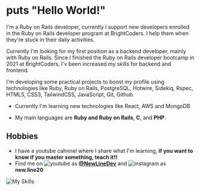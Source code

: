 # puts "Hello World!"

I'm a Ruby on Rails developer, currently I support new developers enrolled in the Ruby on Rails developer program at BrightCoders. I help them when they're stuck in their daily activities.

Currently I'm looking for my first position as a backend developer, mainly with Ruby on Rails. 
Since I finished the Ruby on Rails developer bootcamp in 2021 at BrightCoders, I'v been increased my skills for backend and frontend.

I'm developing some practical projects to boost my profile using technologies like Ruby, Ruby on Rails, PostgreSQL, Hotwire, Sidekiq, Rspec, HTML5, CSS3, TailwindCSS, JavaScript, Git, Github.

- Currently I'm learning new technologies like React, AWS and MongoDB

- My main languages are **Ruby and Ruby on Rails**, **C**, and **PHP**.

## Hobbies
- I have a youtube cahnnel where I share what I'm learning, **if you want to know if you master something, teach it!!** 
- Find me on ![youtube](https://user-images.githubusercontent.com/42758875/203848509-8b23eeba-21d5-4b05-9423-b1e977cac217.png) as **<a href="https://www.youtube.com/channel/UCQcy8itqT6hWJE46fstvNXw">@NewLineDev</a>** and ![instagram](https://user-images.githubusercontent.com/42758875/219707551-a737bb65-79a0-413e-bc03-fa62634513b1.png)
 as **new.line20**
 
![My Skills](https://skillicons.dev/icons?i=ruby,rails,postgres,html,css,js,git,c)
